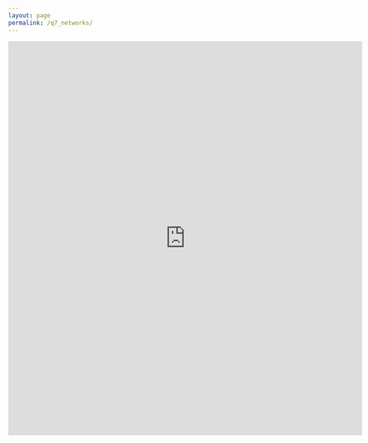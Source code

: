 ```yaml
---
layout: page
permalink: /q7_networks/
---
```

<iframe src="https://docs.google.com/forms/d/e/1FAIpQLSd4FkAihWeaEGxIvqFVfx0k_N7Z2Or-e0A6Nn98dn8qwvS-hQ/viewform?embedded=true" width="720" height="800" frameborder="0" marginheight="0" marginwidth="0">Wird geladen...</iframe>
